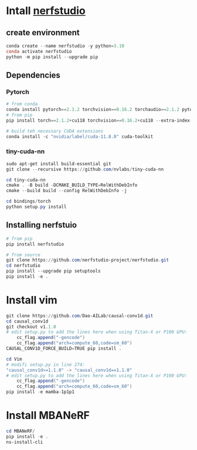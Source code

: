 # Intall [nerfstudio](https://docs.nerf.studio/quickstart/installation.html)

## create environment
```powershell
conda create --name nerfstudio -y python=3.10
conda activate nerfstudio
python -m pip install --upgrade pip
```

## Dependencies
### Pytorch
```powershell
# from conda
conda install pytorch==2.1.2 torchvision==0.16.2 torchaudio==2.1.2 pytorch-cuda=11.8 -c pytorch -c nvidia
# from pip
pip install torch==2.1.2+cu118 torchvision==0.16.2+cu118 --extra-index-url https://download.pytorch.org/whl/cu118

# build teh necessary CUDA extensions
conda install -c "nvidia/label/cuda-11.8.0" cuda-toolkit
```

### tiny-cuda-nn
```powershell
sudo apt-get install build-essential git
git clone --recursive https://github.com/nvlabs/tiny-cuda-nn

cd tiny-cuda-nn
cmake . -B build -DCMAKE_BUILD_TYPE=RelWithDebInfo
cmake --build build --config RelWithDebInfo -j

cd bindings/torch
python setup.py install
```

## Installing nerfstuio
```powershell
# from pip
pip install nerfstudio

# from source
git clone https://github.com/nerfstudio-project/nerfstudio.git
cd nerfstudio
pip install --upgrade pip setuptools
pip install -e .
```
# Install vim
```powershell
git clone https://github.com/Dao-AILab/causal-conv1d.git
cd causal_conv1d
git checkout v1.1.0
# edit setup.py to add the lines here when using Titan-X or P100 GPU:
    cc_flag.append("-gencode")
    cc_flag.append("arch=compute_60,code=sm_60")
CAUSAL_CONV1D_FORCE_BUILD=TRUE pip install .

cd Vim
# modifi setup.py in line 274:
"causal_conv1d>=1.1.0" -> "causal_conv1d==1.1.0"
# edit setup.py to add the lines here when using Titan-X or P100 GPU:
    cc_flag.append("-gencode")
    cc_flag.append("arch=compute_60,code=sm_60")
pip install -e mamba-1p1p1
```

# Install MBANeRF
```powershell
cd MBANeRF/
pip install -e .
ns-install-cli
```